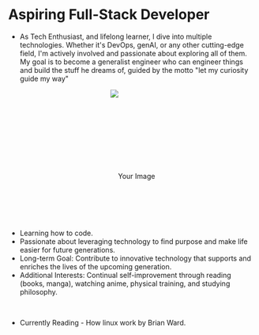  # Aspiring Full-Stack Developer
 
- As Tech Enthusiast, and lifelong learner, I dive into multiple technologies. Whether it's DevOps, genAI, or any other cutting-edge field, I'm actively involved and passionate about exploring all of them. My goal is to become a generalist engineer who can engineer things and build the stuff he dreams of, guided by the motto "let my curiosity guide my way"

<div style="text-align: center; height: 250px; line-height: 350px;">
  <img src="https://i.redd.it/bpxxqqvps4h91.gif" style="max-width: 70%; max-height: 90%; vertical-align: middle;" alt="Your Image">
</div>

<br />

-  Learning how to code.
-  Passionate about leveraging technology to find purpose and make life easier for future generations.
-  Long-term Goal: Contribute to innovative technology that supports and enriches the lives of the upcoming generation.
-  Additional Interests: Continual self-improvement through reading (books, manga), watching anime, physical training, and studying philosophy.

<br />

- Currently Reading - How linux work by Brian Ward.
